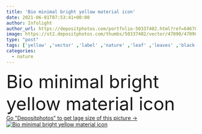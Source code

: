```yaml
---
title: 'Bio minimal bright yellow material icon'
date: 2021-06-01T07:53:41+00:00
author: Infolight
author_url: https://depositphotos.com/portfolio-50337402.html?ref=64678756
image: https://st2.depositphotos.com/thumbs/50337402/vector/47090/470906038/api_thumb_450.jpg?forcejpeg=true
type: "post"
tags: ['yellow' ,'vector' ,'label' ,'nature' ,'leaf' ,'leaves' ,'black' ,'icon' ,'recycle' ,'recycling' ,'ecological' ,'recyclable' ,'arrows' ,'logo' ,'bio' ,'minimal' ,'eps' ,'premium' ,'ecology and environment' ,'eco friendly' ,'ecologism' ]
categories: 
  - nature
---
```

<div aling="center">
            <font size="60"> Bio minimal bright yellow material icon</font>   
</div>
<div>
    <a href='https://st2.depositphotos.com/thumbs/50337402/vector/47090/470906038/api_thumb_450.jpg?forcejpeg=true?ref=64678756' target=_blank > Go "Depositphotos" to get lage size of this picture ->
        <img href='https://st2.depositphotos.com/thumbs/50337402/vector/47090/470906038/api_thumb_450.jpg?forcejpeg=true?ref=64678756' src='https://st2.depositphotos.com/50337402/47090/v/950/depositphotos_470906038-stock-illustration-bio-minimal-bright-yellow-material.jpg?forcejpeg=true' alt='Bio minimal bright yellow material icon' >
    </a>
</div>
